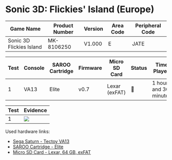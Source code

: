 # Sonic 3D: Flickies' Island (Europe)

| Game Name                | Product Number | Version | Area Code | Peripheral Code |
| ------------------------ | -------------- | ------- | --------- | --------------- |
| Sonic 3D Flickies Island | MK-8106250     | V1.000  | E         | JATE            |

| Test | Console | SAROO Cartridge | Firmware | Micro SD Card | Status | Time Played            |
| ---- | ------- | --------------- | -------- | ------------- | ------ | ---------------------- |
| 1    | VA13    | Elite           | v0.7     | Lexar (exFAT) | :100:  | 1 hours and 30 minutes |

| Test | Evidence                                                                                         |
| ---- | ------------------------------------------------------------------------------------------------ |
| 1    | [![](https://img.youtube.com/vi/ywSaqYLkHTk/0.jpg)](https://www.youtube.com/watch?v=ywSaqYLkHTk) |

Used hardware links:

- [Sega Saturn - Tectoy VA13](../../../../Info/Consoles/VA13/README.md)
- [SAROO Cartridge - Elite](../../../../Info/Cartridges/GuangzhouSanStarOnlineShop/1.6/README.md)
- [Micro SD Card - Lexar, 64 GB, exFAT](../../../../Info/SdCards/Lexar/64GB/exfat/README.md)
